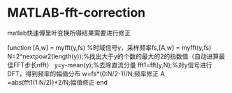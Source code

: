 # MATLAB-fft-correction
matlab快速傅里叶变换所得结果需要进行修正

function [A,w] = myfft(y,fs)
%时域信号y，采样频率fs,[A,w] = myfft(y,fs)
N=2^nextpow2(length(y));%找出大于y的个数的最大的2的指数值（自动进算最佳FFT步长nfft）
y=y-mean(y);%去除直流分量
fft1=fft(y,N);%对y信号进行DFT，得到频率的幅值分布
w=fs*(0:N/2-1)/N;频率修正
A =abs(fft1(1:N/2))*2/N;幅值修正
end

